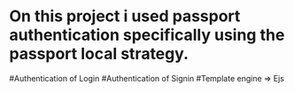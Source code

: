 # On this project i used passport authentication specifically using the passport local strategy.
#Authentication of Login
#Authentication of Signin
#Template engine => Ejs
